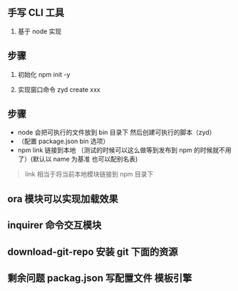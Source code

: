 ## 手写 CLI 工具

1. 基于 node 实现

## 步骤

1. 初始化 npm init -y

2. 实现窗口命令 zyd create xxx

## 步骤

- node 会把可执行的文件放到 bin 目录下 然后创建可执行的脚本（zyd）
- （配置 package.json bin 选项）
- npm link 链接到本地 （测试的时候可以这么做等到发布到 npm 的时候就不用了）(默认以 name 为基准 也可以配别名表)

> link 相当于将当前本地模块链接到 npm 目录下

## ora 模块可以实现加载效果

## inquirer 命令交互模块

## download-git-repo 安装 git 下面的资源

## 剩余问题 packag.json 写配置文件 模板引擎
